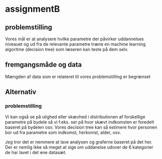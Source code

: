 # assignmentB

## problemstilling
Vores mål er at analysere hvilke parametre der påvirker uddannelses niveauet og ud fra de relevante parametre træne en machine learning algoritme (decision tree) som læseren kan teste på dem selv.
## fremgangsmåde og data
Mængden af data som er relateret til vores problemstilling er begrænset


## Alternativ
### problemstilling
Vi kan også se på ulighed eller skævhed i distributionen af forskellige parametre på bydele
så vi f.eks. ser på hvor skævt indkomsten er foredelt baseret på bydelen osv.
Vores decision tree kan så estimere hvor personen bor ud fra parametre som indkomst, herkomst, alder, osv.

Jeg tror det er nemmere at lave analysen og graferne baseret på det her. Der er nemlig ikke så meget at sige om uddanelse udover de 6 kategorier de har lavet i det ene datasæt.
